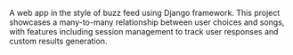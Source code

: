 A web app in the style of buzz feed using Django framework. 
This project showcases a many-to-many relationship between user choices and songs, with features including session management to track user responses and custom results generation.
